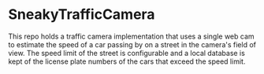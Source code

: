 # SneakyTrafficCamera
This repo holds a traffic camera implementation that uses a single web cam to estimate the speed of a car passing by on a street in the camera's field of view. The speed limit of the street is configurable and a local database is kept of the license plate numbers of the cars that exceed the speed limit.
